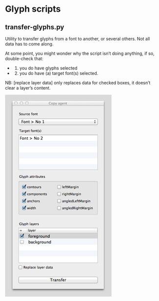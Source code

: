Glyph scripts
================

## transfer-glyphs.py

Utility to transfer glyphs from a font to another, or several others. Not all data has to come along. 

At some point, you might wonder why the script isn’t doing anything, if so, double-check that:
+ 1. you do have glyphs selected 
+ 2. you do have (a) target font(s)  selected.

NB: [replace layer data] only replaces data for checked boxes, it doesn’t clear a layer’s content. 

![alt tag](transfer-glyphs.png)
